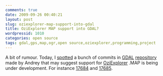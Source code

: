 ```yaml
---
comments: true
date: 2009-09-26 00:40:21
layout: post
slug: oziexplorer-map-support-into-gdal
title: OziExplorer MAP support into GDAL?
wordpressid: 1010
categories: open source
tags: gdal,gps,map,ogr,open source,oziexplorer,programming,project
---
```


A bit of rumour. Today, I [spotted](http://trac.osgeo.org/gdal/timeline) a bunch of commits in [GDAL](http://gdal.org/) [repository](http://svn.osgeo.org/gdal/) made by Andrey that may suggest support for [OziExplorer](http://www.oziexplorer.com/) .MAP is being under development. For instance [17684](http://trac.osgeo.org/gdal/changeset/17684) and [17685](http://trac.osgeo.org/gdal/changeset/17685). 
